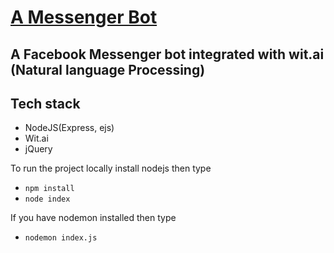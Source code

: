 # [A Messenger Bot](https://todo-sl0tr.herokuapp.com/)
## A Facebook Messenger bot integrated with wit.ai (Natural language Processing)

Tech stack
---

* NodeJS(Express, ejs)
* Wit.ai
* jQuery

To run the project locally install nodejs then type
* `npm install`
* `node index`

If you have nodemon installed then type
* `nodemon index.js`
